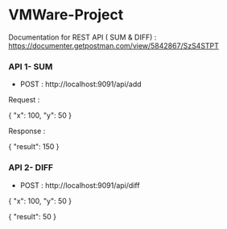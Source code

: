 # VMWare-Project

Documentation for REST API ( SUM & DIFF) :  https://documenter.getpostman.com/view/5842867/SzS4STPT

### API 1- SUM

- POST : http://localhost:9091/api/add

Request :

{
  "x": 100,
  "y": 50
}


Response :

{
    "result": 150
}

### API 2- DIFF

- POST : http://localhost:9091/api/diff

{
  "x": 100,
  "y": 50
}


{
    "result": 50
}
